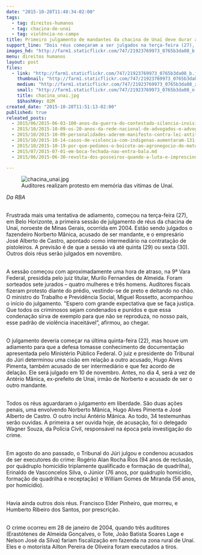 ```yaml
---
date: "2015-10-28T11:48:34-02:00"
tags:
  - tag: direitos-humanos
  - tag: chacina-de-unai
  - tag: violência-no-campo
title: Primeiro julgamento de mandantes da chacina de Unaí deve durar até quatro dias
support_line: "Dois réus começaram a ser julgados na terça-feira (27), em Belo Horizonte. Fiscais fizeram protesto diante de edifício da Justiça Federal. Ministro do Trabalho acompanha sessão."
images_hd: "http://farm1.staticflickr.com/747/21923769973_0765b3da08_b.jpg"
menu: direitos humanos
layout: post
files:
  - link: "http://farm1.staticflickr.com/747/21923769973_0765b3da08_b.jpg"
    thumbnail: "http://farm1.staticflickr.com/747/21923769973_0765b3da08_t.jpg"
    medium: "http://farm1.staticflickr.com/747/21923769973_0765b3da08_z.jpg"
    small: "http://farm1.staticflickr.com/747/21923769973_0765b3da08_n.jpg"
    title: chacina_unai.jpg
    $$hashKey: 02M
created_date: "2015-10-28T11:51:13-02:00"
published: true
releated_posts:
  - 2015/06/2015-06-03-100-anos-da-guerra-do-contestado-silencio-invisibilidade-e-miseria.md
  - 2015/10/2015-10-09-os-20-anos-da-rede-nacional-de-advogados-e-advogadas-populares.md
  - 2015/10/2015-10-09-personalidades-aderem-manifesto-contra-lei-antiterror-senado-deve-votar-na-proxima-semana.md
  - 2015/10/2015-10-14-casos-de-violencia-com-indigenas-aumentaram-131-aponta-relatorio.md
  - 2015/10/2015-10-19-por-que-pedimos-o-boicote-ao-agronegocio-do-mato-grosso-do-sul.md
  - 2015/07/2015-07-01-em-boca-fechada-nao-entra-bala.md
  - 2015/06/2015-06-30-revolta-dos-posseiros-quando-a-luta-e-imprescindivel.md

---
```

<figure class="image"><img alt="chacina_unai.jpg" src="http://farm1.staticflickr.com/747/21923769973_0765b3da08_b.jpg" />
<figcaption>Auditores realizam protesto em mem&oacute;ria das v&iacute;timas de Una&iacute;.<br />
</figcaption>
</figure>

<p><em>Da RBA</em></p>

<p><br />
Frustrada mais uma tentativa de adiamento, come&ccedil;ou na ter&ccedil;a-feira (27), em Belo Horizonte, a primeira sess&atilde;o de julgamento de r&eacute;us da chacina de Una&iacute;, noroeste de Minas Gerais, ocorrida em 2004. Est&atilde;o sendo julgados o fazendeiro Norberto M&acirc;nica, acusado de ser mandante, e o empres&aacute;rio Jos&eacute; Alberto de Castro, apontado como intermedi&aacute;rio na contrata&ccedil;&atilde;o de pistoleiros. A previs&atilde;o &eacute; de que a sess&atilde;o v&aacute; at&eacute; quinta (29) ou sexta (30). Outros dois r&eacute;us ser&atilde;o julgados em novembro.</p>

<p><br />
A sess&atilde;o come&ccedil;ou com aproximadamente uma hora de atraso, na 9&ordf; Vara Federal, presidida pelo juiz titular, Murilo Fernandes de Almeida. Foram sorteados sete jurados &ndash; quatro mulheres e tr&ecirc;s homens. Auditores fiscais fizeram protesto diante do pr&eacute;dio, vestindo-se de preto e deitando no ch&atilde;o. O ministro do Trabalho e Previd&ecirc;ncia Social, Miguel Rossetto, acompanhou o in&iacute;cio do julgamento. &quot;Espero com grande expectativa que se fa&ccedil;a justi&ccedil;a. Que todos os criminosos sejam condenados e punidos e que essa condena&ccedil;&atilde;o sirva de exemplo para que n&atilde;o se reproduza, no nosso pa&iacute;s, esse padr&atilde;o de viol&ecirc;ncia inaceit&aacute;vel&rdquo;, afirmou, ao chegar.</p>

<p><br />
O julgamento deveria come&ccedil;ar na &uacute;ltima quinta-feira (22), mas houve um adiamento para que a defesa tomasse conhecimento de documenta&ccedil;&atilde;o apresentada pelo Minist&eacute;rio P&uacute;blico Federal. O juiz e presidente do Tribunal do J&uacute;ri determinou uma cis&atilde;o em rela&ccedil;&atilde;o a outro acusado, Hugo Alves Pimenta, tamb&eacute;m acusado de ser intermedi&aacute;rio e que fez acordo de dela&ccedil;&atilde;o. Ele ser&aacute; julgado em 10 de novembro. Antes, no dia 4, ser&aacute; a vez de Ant&eacute;rio M&acirc;nica, ex-prefeito de Una&iacute;, irm&atilde;o de Norberto e acusado de ser o outro mandante.</p>

<p><br />
Todos os r&eacute;us aguardaram o julgamento em liberdade. S&atilde;o duas a&ccedil;&otilde;es penais, uma envolvendo Norberto M&acirc;nica, Hugo Alves Pimenta e Jos&eacute; Alberto de Castro. O outro inclui Ant&eacute;rio M&acirc;nica. Ao todo, 34 testemunhas ser&atilde;o ouvidas. A primeira a ser ouvida hoje, de acusa&ccedil;&atilde;o, foi o delegado Wagner Souza, da Pol&iacute;cia Civil, respons&aacute;vel na &eacute;poca pela investiga&ccedil;&atilde;o do crime.</p>

<p><br />
Em agosto do ano passado, o Tribunal do J&uacute;ri julgou e condenou acusados de ser executores do crime: Rog&eacute;rio Alan Rocha Rios (94 anos de reclus&atilde;o, por qu&aacute;druplo homic&iacute;dio triplamente qualificado e forma&ccedil;&atilde;o de quadrilha), Erinaldo de Vasconcelos Silva, o J&uacute;nior (76 anos, por qu&aacute;druplo homic&iacute;dio, forma&ccedil;&atilde;o de quadrilha e recepta&ccedil;&atilde;o) e William Gomes de Miranda (56 anos, por homic&iacute;dio).</p>

<p><br />
Havia ainda outros dois r&eacute;us. Francisco Elder Pinheiro, que morreu, e Humberto Ribeiro dos Santos, por prescri&ccedil;&atilde;o.</p>

<p><br />
O crime ocorreu em 28 de janeiro de 2004, quando tr&ecirc;s auditores (Erast&oacute;tenes de Almeida Gon&ccedil;alves, o Tote, Jo&atilde;o Batista Soares Lage e Nelson Jos&eacute; da Silva) fariam fiscaliza&ccedil;&atilde;o em fazenda na zona rural de Una&iacute;. Eles e o motorista Ailton Pereira de Oliveira foram executados a tiros.</p>
